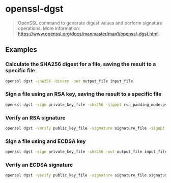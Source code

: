 # openssl-dgst

> OpenSSL command to generate digest values and perform signature operations. More information: <https://www.openssl.org/docs/manmaster/man1/openssl-dgst.html>.

## Examples

### Calculate the SHA256 digest for a file, saving the result to a specific file

```bash
openssl dgst -sha256 -binary -out output_file input_file
```

### Sign a file using an RSA key, saving the result to a specific file

```bash
openssl dgst -sign private_key_file -sha256 -sigopt rsa_padding_mode:pss -out output_file input_file
```

### Verify an RSA signature

```bash
openssl dgst -verify public_key_file -signature signature_file -sigopt rsa_padding_mode:pss signature_message_file
```

### Sign a file using and ECDSA key

```bash
openssl dgst -sign private_key_file -sha256 -out output_file input_file
```

### Verify an ECDSA signature

```bash
openssl dgst -verify public_key_file -signature signature_file signature_message_file
```
